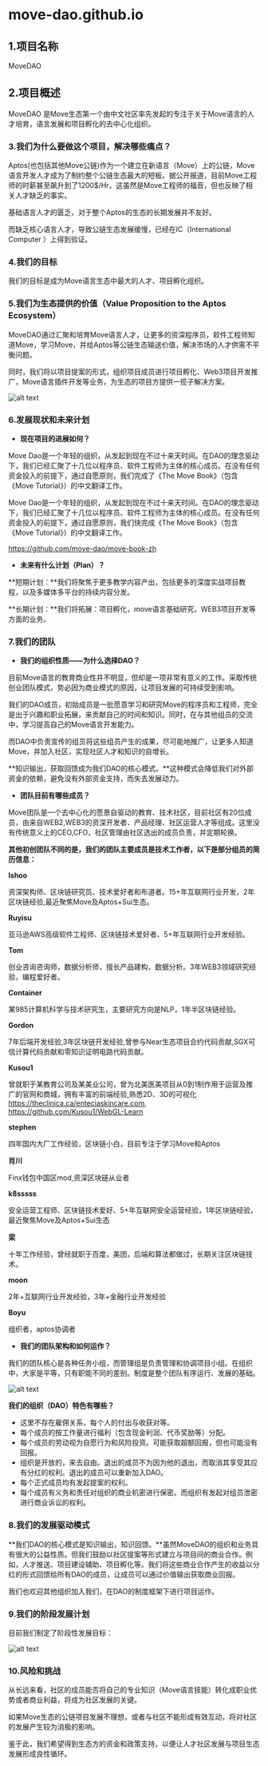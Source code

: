 # move-dao.github.io

## 1.项目名称

MoveDAO

## 2.项目概述

MoveDAO 是Move生态第一个由中文社区率先发起的专注于关于Move语言的人才培育，语言发展和项目孵化的去中心化组织。

### 3.我们为什么要做这个项目，解决哪些痛点？

Aptos(也包括其他Move公链)作为一个建立在新语言（Move）上的公链，Move语言开发人才成为了制约整个公链生态最大的短板。据公开报道，目前Move工程师的时薪甚至飙升到了1200$/Hr，这虽然是Move工程师的福音，但也反映了相关人才缺乏的事实。

基础语言人才的匮乏，对于整个Aptos的生态的长期发展并不友好。

而缺乏核心语言人才，导致公链生态发展缓慢，已经在IC（International Computer ）上得到验证。

### 4.我们的目标

我们的目标是成为Move语言生态中最大的人才、项目孵化组织。

### 5.我们为生态提供的价值（Value Proposition to the Aptos Ecosystem）

MoveDAO通过汇聚和培育Move语言人才，让更多的资深程序员，软件工程师知道Move，学习Move，并给Aptos等公链生态输送价值，解决市场的人才供需不平衡问题。

同时，我们将以项目提案的形式，组织项目成员进行项目孵化、Web3项目开发推广，Move语言插件开发等业务，为生态的项目方提供一揽子解决方案。

![alt text](https://github.com/move-dao/move-dao.github.io/blob/main/ecosystem.png)


### 6.发展现状和未来计划

- **现在项目的进展如何？**

Move Dao是一个年轻的组织，从发起到现在不过十来天时间。在DAO的理念驱动下，我们已经汇聚了十几位以程序员、软件工程师为主体的核心成员。在没有任何资金投入的前提下，通过自愿原则，我们完成了《The Move Book》（包含《Move Tutorial》）的中文翻译工作。

Move Dao是一个年轻的组织，从发起到现在不过十来天时间。在DAO的理念驱动下，我们已经汇聚了十几位以程序员、软件工程师为主体的核心成员。在没有任何资金投入的前提下，通过自愿原则，我们快完成《The Move Book》（包含《Move Tutorial》）的中文翻译工作。

https://github.com/move-dao/move-book-zh

- **未来有什么计划（Plan）？**

**短期计划：**我们将聚焦于更多教学内容产出，包括更多的深度实战项目教程，以及多媒体多平台的持续内容分发。

**长期计划：**我们将拓展：项目孵化，move语言基础研究，WEB3项目开发等方面的业务。

### 7.我们的团队

- **我们的组织性质——为什么选择DAO？**

目前Move语言的教育商业性并不明显，但却是一项非常有意义的工作。采取传统创业团队模式，势必因为商业模式的原因，让项目发展的可持续受到影响。

我们的DAO成员，初始成员是一批愿意学习和研究Move的程序员和工程师，完全是出于兴趣和职业拓展，来贡献自己的时间和知识。同时，在与其他组员的交流中，学习提高自己的Move语言开发能力。

而DAO中负责宣传的组员将这些组员产生的成果，尽可能地推广，让更多人知道Move，并加入社区，实现社区人才和知识的自增长。

**知识输出，获取回馈成为我们DAO的核心模式。**这种模式会降低我们对外部资金的依赖，避免没有外部资金支持，而失去发展动力。

- **团队目前有哪些成员？**

Move团队是一个去中心化的愿景自驱动的教育、技术社区，目前社区有20位成员，由来自WEB2,WEB3的资深开发者、产品经理、社区运营人才等组成。这里没有传统意义上的CEO,CFO，社区管理由社区选出的成员负责，并定期轮换。

**其他初创团队不同的是，我们的团队主要成员是技术工作者，以下是部分组员的简历信息：**

**lshoo**

资深架构师、区块链研究员、技术爱好者和布道者。15+年互联网行业开发，2年区块链经验,最近聚焦Move及Aptos+Sui生态。

**Ruyisu**

亚马逊AWS高级软件工程师、区块链技术爱好者、5+年互联网行业开发经验。

**Tom**

创业咨询咨询师，数据分析师，擅长产品建构，数据分析。3年WEB3领域研究经验，编程爱好者。

**Container**

某985计算机科学与技术研究生，主要研究方向是NLP，1年半区块链经验。

**Gordon**

7年后端开发经验,3年区块链开发经验,曾参与Near生态项目合约代码贡献,SGX可信计算代码贡献和零知识证明电路代码贡献。

**Kusou1**

曾就职于某教育公司及某美业公司，曾为北美医美项目从0到1制作用于运营及推广的官网和商城，拥有丰富的前端经验,熟悉2D、3D的可视化
https://theclinica.ca/enteciaskincare.com, https://github.com/Kusou1/WebGL-Learn

**stephen**

四年国内大厂工作经验，区块链小白，目前专注于学习Move和Aptos

**肖川**

Finx钱包中国区mod,资深区块链从业者

**k8sssss**

安全运营工程师、区块链技术爱好、5+年互联网安全运营经验，1年区块链经验，最近聚焦Move及Aptos+Sui生态

**梁**

十年工作经验，曾经就职于百度，美团，后端和算法都做过，长期关注区块链技术。

**moon**

2年+互联网行业开发经验，3年+金融行业开发经验

**Boyu**

组织者，aptos协调者

- **我们的团队架构和如何运作？**

我们的团队核心是各种任务小组，而管理组是负责管理和协调项目小组。在组织中，大家是平等，只有职能不同的差别。制度是整个团队有序运行、发展的基础。

![alt text](https://github.com/move-dao/move-dao.github.io/blob/main/team.png)


**我们的组织（DAO）特色有哪些？**

- 这里不存在雇佣关系，每个人的付出与收获对等。
- 每个成员的按工作量进行福利（包含现金利润、代币奖励等）分配。
- 每个成员的劳动视为自愿行为和风险投资。可能获取超额回报，但也可能没有回报。
- 组织是开放的，来去自由。退出的成员不为因为他的退出，而取消其享受其应有分红的权利。退出的成员可以重新加入DAO。
- 每个正式成员均有发起提案的权利。
- 每个成员有义务和责任对组织的商业机密进行保密。而组织有发起对组员泄密进行商业诉讼的权利。

### 8.我们的发展驱动模式

**我们DAO的核心模式是知识输出，知识回馈。**虽然MoveDAO的组织和业务具有很大的公益性质。但我们鼓励以社区提案等形式建立与项目间的商业合作。例如，人才推送、项目建设辅助、项目孵化等。我们将这些商业合作产生的收益以分红的形式回馈给所有DAO的成员，让成员可以通过价值输出获取商业回报。

我们也欢迎其他组织加入我们，在DAO的制度框架下进行项目运作。

### 9.我们的阶段发展计划

目前我们制定了阶段性发展目标：

![alt text](https://github.com/move-dao/move-dao.github.io/blob/main/road_map.png)


### 10.风险和挑战

从长远来看，社区的成员能否将自己的专业知识（Move语言技能）转化成职业优势或者商业利益，将成为社区发展的关键。

如果Move生态的公链项目发展不理想，或者与社区不能形成有效互动，将对社区的发展产生较为消极的影响。

鉴于此，我们希望得到生态方的资金和政策支持，以便让人才社区发展与项目生态发展形成良性循环。
